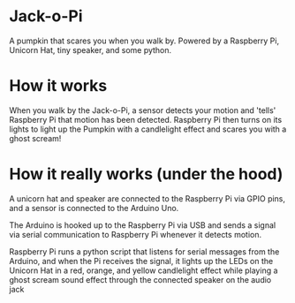 # Jack-o-Pi

A pumpkin that scares you when you walk by. Powered by a Raspberry Pi, Unicorn Hat, tiny speaker, and some python.

# How it works

When you walk by the Jack-o-Pi, a sensor detects your motion and 'tells' Raspberry Pi that motion has been detected. Raspberry Pi then turns on its lights to light up the Pumpkin with a candlelight effect and scares you with a ghost scream! 

# How it really works (under the hood)

A unicorn hat and speaker are connected to the Raspberry Pi via GPIO pins, and a sensor is connected to the Arduino Uno. 


The Arduino is hooked up to the Raspberry Pi via USB and sends a signal via serial communication to Raspberry Pi whenever it detects motion. 


Raspberry Pi runs a python script that listens for serial messages from the Arduino, and when the Pi receives the signal, it lights up the LEDs on the Unicorn Hat in a red, orange, and yellow candlelight effect while playing a ghost scream sound effect through the connected speaker on the audio jack
